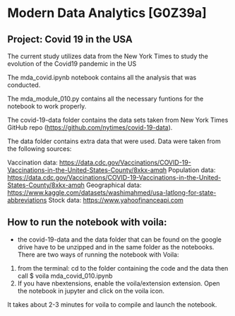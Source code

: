 # Modern Data Analytics [G0Z39a]

## Project: Covid 19 in the USA

The current study utilizes data from the New York Times to study the evolution of the Covid19 pandemic in the US

The mda_covid.ipynb notebook contains all the analysis that was conducted.

The mda_module_010.py contains all the necessary funtions for the notebook to work properly.

The covid-19-data folder contains the data sets taken from New York Times GitHub repo (https://github.com/nytimes/covid-19-data).

The data folder contains extra data that were used. Data were taken from the following sources:

Vaccination data: https://data.cdc.gov/Vaccinations/COVID-19-Vaccinations-in-the-United-States-County/8xkx-amqh
Population data: https://data.cdc.gov/Vaccinations/COVID-19-Vaccinations-in-the-United-States-County/8xkx-amqh
Geographical data: https://www.kaggle.com/datasets/washimahmed/usa-latlong-for-state-abbreviations
Stock data: https://www.yahoofinanceapi.com

##  How to run the notebook with voila:
- the covid-19-data and the data folder that can be found on the google drive have to be unzipped and in the same folder as the notebooks. 
There are two ways of running the notebook with Voila: 
1) from the terminal: cd to the folder containing the code and the data then call $ voila mda_covid_010.ipynb 
2) If you have nbextensions, enable the voila/extension extension. Open the notebook in jupyter and click on the voila icon. 

It takes about 2-3 minutes for voila to compile and launch the notebook. 
